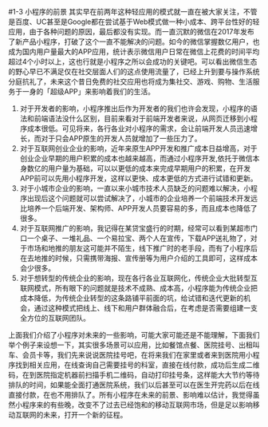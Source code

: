 #1-3 小程序的前景
其实早在前两年这种轻应用的模式就一直在被大家关注，不管是百度、UC甚至是Google都在尝试基于Web模式做一种小成本、跨平台性好的轻应用，由于各种问题的原因，最后都没有实现。而一直沉默的微信在2017年发布了新产品小程序，打破了这个一直不能解决的问题。如今的微信掌握数亿用户，也成为国内用户量最大的APP应用，统计表示微信用户日常在微信上花费的时间平均超过4个小时以上，这也行就是小程序之所以会成功的关键吧。可以看出微信生态的野心早已不满足仅在社交层面人们的这点使用流量了，已经上升到要与操作系统分庭抗礼了，未来这个昔日免费的社交应用也将成为集社交、游戏、购物、生活服务于一身的「超级APP」来影响着我们的生活。

1. 对于开发者的影响，小程序推出后作为开发者的我们也许会发现，小程序的语法和前端语法没什么区别，目前来看对于前端开发者来说，从网页迁移到小程序成本很低。可见将来，各行各业对小程序的需求，会让前端开发人员迅速增长，而对于只会APP原生的开发人员就增加了一些压力了。
2. 对于互联网创业企业的影响，近年来原生APP开发和推广成本日益增高，对于创业企业早期的用户积累的成本也越来越高，而通过小程序开发,依托于微信本身数亿的用户量为基础，可以以更低的成本来完成早期用户的积累，在开发APP前可以先用小程序开发，这样以更快、成本更低的方式进行试错和更新。
3. 对于小城市企业的影响，一直以来小城市技术人员缺乏的问题难以解决，小程序出现后这个问题就可以尝试解决了，小城市的企业培养一个前端技术开发远比培养一个后端开发、架构师、APP开发人员要容易的多，而且成本也降低了很多。
4. 对于互联网推广的影响，我记得在某贷宝盛行的时期，经常可以看到某超市门口一个桌子、一堆礼品、一个易拉宝、两个人在宣传，下载APP送礼物了，对于市场和地推的朋友这可能并不陌生，线下推广时的老手段，而有了小程序后在去地推的时候，只需携带海报、宣传册等为用户介绍的工具即可，这样成本会少很多。
5. 对于想转型的传统企业的影响，现在各行各业互联网化，传统企业大批转型互联网模式，所有眼下的问题就是技术不成熟、成本高，小程序能为传统企业把成本降低，为传统企业转型的这条路铺平前面的坑，给试错和迭代更新的机会，通过这种模式把线上、线下和用户群体融合后，在考虑是否需要组建一支全方位的互联网团队。

上面我们介绍了小程序对未来的一些影响，可能大家可能还是不能理解，下面我们举个例子来设想一下，其实很多场景可以应用，比如餐馆点餐、医院挂号、出租叫车、会员卡等，我们先来说说医院挂号吧，在将来我们在家里或者来到医院用小程序找到相关应用，在线查询自己需要挂号的科室，直接在线付款，成功后生成二维码，在到医院指定机器前扫描手机二维码，自动打印挂号条，这样能大大节约等待排队的时间，如果能全面打通医院系统，我们以后甚至可以在医生开完药以后在线直接付款，在也不用排队了。所有小程序在未来的前景、影响难以估计，我觉得虽然小程序来的有些晚，改变不了过去已经饱和的移动互联网市场，但是足以影响移动互联网的未来，打开一个新的征程。
